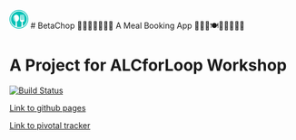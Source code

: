 ![alt text](/UI/img/favicon.png) # BetaChop 🥗🌯🥘🍛🥙🍖🍗
A Meal Booking App 🍯🍜🥬🍽🍴🦐🍳🍲🥯

# A Project for ALCforLoop Workshop

[![Build Status](https://travis-ci.org/timi-codes/BetaChop.svg?branch=develop)](https://travis-ci.org/timi-codes/BetaChop)

[Link to github pages](https://timi-codes.github.io/BetaChop/UI/index.html)

[Link to pivotal tracker](https://www.pivotaltracker.com/n/projects/2242112)
